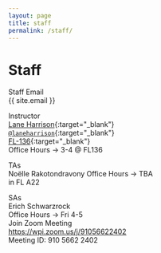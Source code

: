 ```yaml
---
layout: page
title: staff
permalink: /staff/
---
```


# Staff
Staff Email  
{{ site.email }}

Instructor  
[Lane Harrison](http://web.cs.wpi.edu/~ltharrison/){:target="_blank"}  
[`@laneharrison`](http://twitter.com/laneharrison/){:target="_blank"}  
[FL-136](http://myatlascms.com/map/?id=609&mrkIid=105239){:target="_blank"}  
Office Hours -> 3-4 @ FL136

TAs   
Noëlle Rakotondravony
Office Hours -> TBA   
in FL A22

SAs  
Erich Schwarzrock   
Office Hours -> Fri 4-5   
Join Zoom Meeting   
https://wpi.zoom.us/j/91056622402   
Meeting ID: 910 5662 2402


